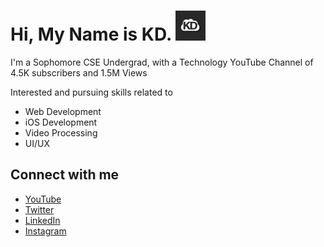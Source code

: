 # Hi, My Name is KD. <img src="Half Gray Mini.jpg" width ="48" height= "48">



I'm a Sophomore CSE Undergrad, with a Technology YouTube Channel of 4.5K subscribers and 1.5M Views

Interested and pursuing skills related to
 - Web Development
 - iOS Development
 - Video Processing
 - UI/UX

## Connect with me
- [YouTube](www.youtube.com/kdcloudy)
- [Twitter](www.twitter.com/kdcloudy)
- [LinkedIn](www.linkedin.com/in/kdcloudy)
- [Instagram](www.instagram.com/kdcloudy)
